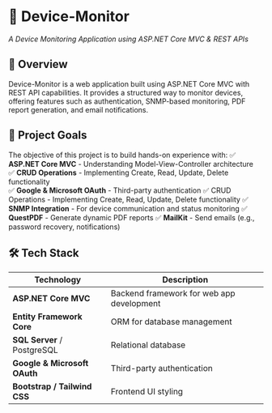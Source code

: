 # 📡 **Device-Monitor**
*A Device Monitoring Application using ASP.NET Core MVC & REST APIs*

## 🚀 **Overview**
Device-Monitor is a web application built using ASP.NET Core MVC with REST API capabilities. It provides a structured way to monitor devices, offering features such as authentication, SNMP-based monitoring, PDF report generation, and email notifications.

## 🎯 Project Goals
The objective of this project is to build hands-on experience with:
✅ **ASP.NET Core MVC** - Understanding Model-View-Controller architecture  
✅ **CRUD Operations** - Implementing Create, Read, Update, Delete functionality  
✅ **Google & Microsoft OAuth** - Third-party authentication  ✅ CRUD Operations - Implementing Create, Read, Update, Delete functionality
✅ **SNMP Integration** - For device communication and status monitoring
✅ **QuestPDF** - Generate dynamic PDF reports
✅ **MailKit** - Send emails (e.g., password recovery, notifications)

## 🛠️ **Tech Stack**  
| Technology  | Description  |  
|-------------|-------------|  
| **ASP.NET Core MVC** | Backend framework for web app development |  
| **Entity Framework Core** | ORM for database management |  
| **SQL Server** / PostgreSQL | Relational database |  
| **Google & Microsoft OAuth** | Third-party authentication |  
| **Bootstrap / Tailwind CSS** | Frontend UI styling |  

